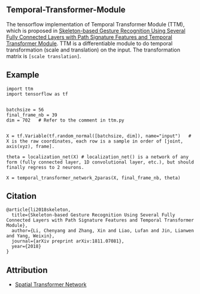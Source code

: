 
## Temporal-Transformer-Module
The tensorflow implementation of Temporal Transformer Module (TTM), which is proposed in [Skeleton-based Gesture Recognition Using Several Fully Connected Layers with Path Signature Features and Temporal Transformer Module](https://arxiv.org/abs/1811.07081). TTM is a differentiable module to do temporal transformation (scale and translation) on the input. The transformation matrix is `[scale translation]`.


## Example 

    import ttm
    import tensorflow as tf


    batchsize = 56
    final_frame_nb = 39
    dim = 702   # Refer to the comment in ttm.py


    X = tf.Variable(tf.random_normal([batchsize, dim]), name="input")   # X is the raw coordinates, each row is a sample in order of [joint, axis(xyz), frame].

    theta = localization_net(X) # localization_net() is a network of any form (fully connected layer, 1D convolutional layer, etc.), but should finally regress to 2 neurons.  

    X = temporal_transformer_network_2paras(X, final_frame_nb, theta)

## Citation     

    @article{li2018skeleton,
      title={Skeleton-based Gesture Recognition Using Several Fully Connected Layers with Path Signature Features and Temporal Transformer Module},
      author={Li, Chenyang and Zhang, Xin and Liao, Lufan and Jin, Lianwen and Yang, Weixin},
      journal={arXiv preprint arXiv:1811.07081},
      year={2018}
    }

## Attribution       

- [Spatial Transformer Network](https://github.com/kevinzakka/spatial-transformer-network)
